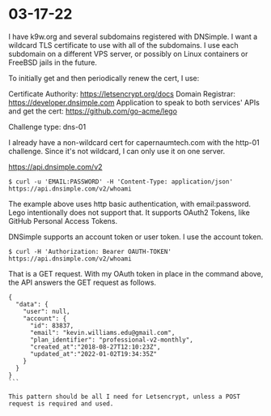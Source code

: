 # 03-17-22

I have k9w.org and several subdomains registered with DNSimple. I want
a wildcard TLS certificate to use with all of the subdomains. I use
each subdomain on a different VPS server, or possibly on Linux
containers or FreeBSD jails in the future.

To initially get and then periodically renew the cert, I use:

Certificate Authority: https://letsencrypt.org/docs
Domain Registrar: https://developer.dnsimple.com
Application to speak to both services' APIs and get the cert:
https://github.com/go-acme/lego

Challenge type: dns-01

I already have a non-wildcard cert for capernaumtech.com with the
http-01 challenge. Since it's not wildcard, I can only use it on one
server.

https://api.dnsimple.com/v2

```
$ curl -u 'EMAIL:PASSWORD' -H 'Content-Type: application/json' https://api.dnsimple.com/v2/whoami
```

The example above uses http basic authentication, with
email:password. Lego intentionally does not support that. It supports
OAuth2 Tokens, like GitHub Personal Access Tokens.

DNSimple supports an account token or user token. I use the account
token.

```
$ curl -H 'Authorization: Bearer OAUTH-TOKEN' https://api.dnsimple.com/v2/whoami
```

That is a GET request. With my OAuth token in place in the command
above, the API answers the GET request as follows. 

````
{
  "data": {
    "user": null,
	"account": {
	  "id": 83837,
	  "email": "kevin.williams.edu@gmail.com",
	  "plan_identifier": "professional-v2-monthly",
	  "created_at":"2018-08-27T12:10:23Z",
	  "updated_at":"2022-01-02T19:34:35Z"
	}
  }
}
```

This pattern should be all I need for Letsencrypt, unless a POST
request is required and used.

